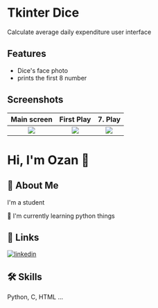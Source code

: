 
# Tkinter Dice

Calculate average daily expenditure user interface




## Features

- Dice's face photo
- prints the first 8 number

## Screenshots



Main screen     | First Play             |  7. Play                       | 
:-------------------------:|:-------------------------:|:-------------------------:
![](https://blogger.googleusercontent.com/img/b/R29vZ2xl/AVvXsEik6obXy_RsjRrXskN_sE8LfufCZJPyenQKedoQxrF9D9406Lkc4gteWshcPoks6w83tPdFkXWARmxqZtESBMx-6ya9jPCEpEVcRPm_yts_4tSkLIiX42lIeBdtVyskg_LZFga5rY0IMxblNDhgyLcpLjL1qEi6CUaLH4fO0mBsczCg5mf_ATMxDV8D/w154-h172/Screenshot%202023-01-07%20at%2015.45.10.png)|![](https://blogger.googleusercontent.com/img/b/R29vZ2xl/AVvXsEj31eTJKvmr0yHAPgTun_TVfTibuYD22OyszkWJDwwLkaPQFFoc2xevr9oAevMWQ9SN05xAXPEQ1kgGgiU6_3_pAm1lZHqrzFxww2EYOEj2QKCqNMn--JA30WqMPss0BYlBIHQpvFbwGJmDCajGJei3r3so-IgDv5RvNJVkg7hJRAMW-Tga4EygmenZ/w156-h178/Screenshot%202023-01-07%20at%2015.45.20.png)  |  ![](https://blogger.googleusercontent.com/img/b/R29vZ2xl/AVvXsEg0qGpj02ijGsF9pBEHj3gMh9sEjsblp0GsEFzy5AlvKlugo5WkMRAV5fhLzkcysujiZEEBoz7Y2gSPinjRcmfsK4V1YmQ889AumdqgTLm4KA9BV-Lo_xzMwJsY5PLoNsscJU3OqlMn60q6h_qrf0usuQnD8F_ouw0krE696Lu3oZr-xBSleWhJ5PWo/w151-h195/Screenshot%202023-01-07%20at%2015.45.35.png)


# Hi, I'm Ozan 👋


## 🚀 About Me
I'm a student

🧠 I'm currently learning python things




## 🔗 Links
[![linkedin](https://img.shields.io/badge/linkedin-0A66C2?style=for-the-badge&logo=linkedin&logoColor=white)](https://www.linkedin.com/in/ozan-ba%C4%9F%C4%B1ran-084371150/)

## 🛠 Skills
Python, C, HTML ...
